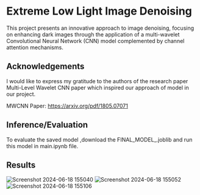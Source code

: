 
# Extreme Low Light Image Denoising

This project presents an innovative approach to image denoising, focusing on enhancing dark images through the application of a multi-wavelet Convolutional Neural Network (CNN) model complemented by channel attention mechanisms.



## Acknowledgements
I would like to express my gratitude to the authors of the research paper Multi-Level Wavelet CNN paper which inspired our approach of model in our project.

MWCNN Paper: https://arxiv.org/pdf/1805.07071



## Inference/Evaluation
To evaluate the saved model ,download the FINAL_MODEL_.joblib and run this model in main.ipynb file.
## Results
![Screenshot 2024-06-18 155040](https://github.com/deepakn08/Low-Light-Image-Denoising/assets/145531878/9045982c-dcf5-40fc-9494-6347ad21a034)
![Screenshot 2024-06-18 155052](https://github.com/deepakn08/Low-Light-Image-Denoising/assets/145531878/d653e8db-5388-49be-9b5a-d439b0cf2211)
![Screenshot 2024-06-18 155106](https://github.com/deepakn08/Low-Light-Image-Denoising/assets/145531878/2c6c1ce5-3956-45db-b34b-d0161e21b48c)
